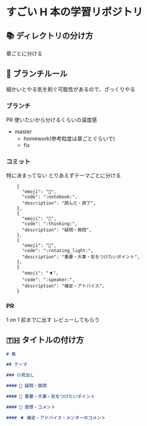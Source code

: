# すごい H 本の学習リポジトリ

## 📚 ディレクトリの分け方

章ごとに分ける

## 🌲 ブランチルール

細かいとやる気を削ぐ可能性があるので、ざっくりやる

### ブランチ

PR 使いたいから分けるくらいの温度感

- master
  - homework(参考粒度は章ごとぐらいで)
  - fix

### コミット

特に決まってない
とりあえずテーマごとに分ける

```
    {
      "emoji": "📓",
      "code": ":notebook:",
      "description": "読んだ・読了",
    },
    {
      "emoji": "🤔",
      "code": ":thinking:",
      "description": "疑問・質問",
    },
    {
      "emoji": "🚨",
      "code": ":rotating_light:",
      "description": "重要・大事・気をつけたいポイント",
    },
    {
      "emoji": "🔈",
      "code": ":speaker:",
      "description": "補足・アドバイス",
    }
```

### PR

1 on 1 前までに出す
レビューしてもらう

## 🇹🇭 タイトルの付け方

```md
# 章

## テーマ

### 小見出し

#### 🤔 疑問・質問

#### 🚨 重要・大事・気をつけたいポイント

#### 📝 感想・コメント

#### 🔈 補足・アドバイス・メンターのコメント
```
